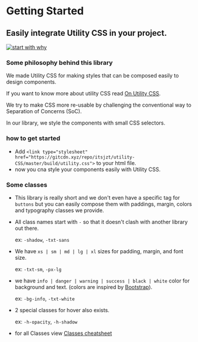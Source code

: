 # Getting Started
## Easily integrate Utility CSS in your project.

[![start with why](https://img.shields.io/badge/start%20with-why%3F-brightgreen.svg?style=flat)](http://www.ted.com/talks/simon_sinek_how_great_leaders_inspire_action)

### Some philosophy behind this library
We made Utility CSS for making styles that can be composed easily to design components.

If you want to know more about utility CSS read [On Utility CSS](http://davidtheclark.com/on-utility-classes/).

We try to make CSS more re-usable by challenging the conventional way to Separation of Concerns (SoC).

In our library, we style the components with small CSS selectors.

### how to get started
- Add
```<link type="stylesheet" href="https://gitcdn.xyz/repo/itsjzt/utility-CSS/master/build/utility.css">``` to your html file.
- now you cna style your components easily with Utility CSS.

### Some classes
- This library is really short and we don't even have a specific tag for `buttons` but you can easily compose them with paddings, margin, colors and typography classes we provide.

- All class names start with `-` so that it doesn't clash with another library out there.

  ex: `-shadow`, `-txt-sans`

- We have `xs | sm | md | lg | xl` sizes for padding, margin, and font size.

  ex: `-txt-sm`, `-px-lg`

- we have `info | danger | warning | success | black | white` color for background and text. (colors are inspired by [Bootstrap](https://getbootstrap.com)).

  ex: `-bg-info`, `-txt-white`

- 2 special classes for hover also exists.

  ex: `-h-opacity`, `-h-shadow`

- for all Classes view [Classes cheatsheet](classes-cheatsheet.md)
